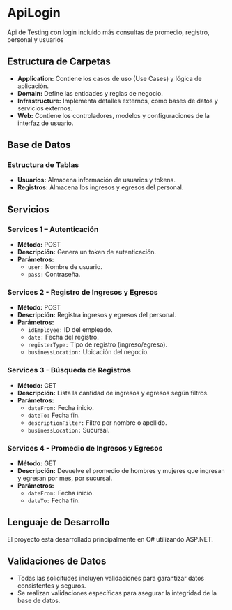 # ApiLogin
Api de Testing con login incluido más consultas de promedio, registro, personal y usuarios

## Estructura de Carpetas

- **Application:** Contiene los casos de uso (Use Cases) y lógica de aplicación.
- **Domain:** Define las entidades y reglas de negocio.
- **Infrastructure:** Implementa detalles externos, como bases de datos y servicios externos.
- **Web:** Contiene los controladores, modelos y configuraciones de la interfaz de usuario.

## Base de Datos
### Estructura de Tablas
- **Usuarios:** Almacena información de usuarios y tokens.
- **Registros:** Almacena los ingresos y egresos del personal.

## Servicios

### Services 1 – Autenticación

- **Método:** POST
- **Descripción:** Genera un token de autenticación.
- **Parámetros:**
  - `user:` Nombre de usuario.
  - `pass:` Contraseña.

### Services 2 - Registro de Ingresos y Egresos

- **Método:** POST
- **Descripción:** Registra ingresos y egresos del personal.
- **Parámetros:**
  - `idEmployee:` ID del empleado.
  - `date:` Fecha del registro.
  - `registerType:` Tipo de registro (ingreso/egreso).
  - `businessLocation:` Ubicación del negocio.

### Services 3 - Búsqueda de Registros

- **Método:** GET
- **Descripción:** Lista la cantidad de ingresos y egresos según filtros.
- **Parámetros:**
  - `dateFrom:` Fecha inicio.
  - `dateTo:` Fecha fin.
  - `descriptionFilter:` Filtro por nombre o apellido.
  - `businessLocation:` Sucursal.

### Services 4 - Promedio de Ingresos y Egresos 

- **Método:** GET
- **Descripción:** Devuelve el promedio de hombres y mujeres que ingresan y egresan por mes, por sucursal.
- **Parámetros:**
  - `dateFrom:` Fecha inicio.
  - `dateTo:` Fecha fin.

## Lenguaje de Desarrollo
El proyecto está desarrollado principalmente en C# utilizando ASP.NET.

## Validaciones de Datos
- Todas las solicitudes incluyen validaciones para garantizar datos consistentes y seguros.
- Se realizan validaciones específicas para asegurar la integridad de la base de datos.


